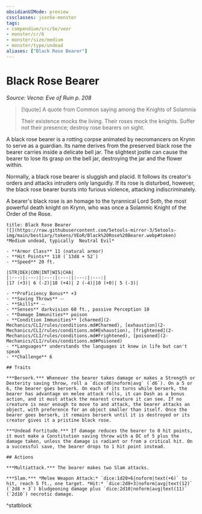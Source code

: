 ```yaml
---
obsidianUIMode: preview
cssclasses: json5e-monster
tags:
- compendium/src/5e/veor
- monster/cr/6
- monster/size/medium
- monster/type/undead
aliases: ["Black Rose Bearer"]
---
```

# Black Rose Bearer
*Source: Vecna: Eve of Ruin p. 208*  

> [!quote] A quote from Common saying among the Knights of Solamnia  
> 
> Their existence mocks the living. Their roses mock the knights. Suffer not their presence; destroy rose bearers on sight.

A black rose bearer is a rotting corpse animated by necromancers on Krynn to serve as a guardian. Its name derives from the preserved black rose the bearer carries inside a delicate bell jar. The slightest jostle can cause the bearer to lose its grasp on the bell jar, destroying the jar and the flower within.

Normally, a black rose bearer is sluggish and placid. It follows its creator's orders and attacks intruders only languidly. If its rose is disturbed, however, the black rose bearer bursts into furious violence, attacking indiscriminately.

A bearer's black rose is an homage to the tyrannical Lord Soth, the most powerful death knight on Krynn, who was once a Solamnic Knight of the Order of the Rose.

```ad-statblock
title: Black Rose Bearer
![](https://raw.githubusercontent.com/5etools-mirror-3/5etools-img/main/bestiary/tokens/VEoR/Black%20Rose%20Bearer.webp#token)
*Medium undead, typically  Neutral Evil*

- **Armor Class** 11 (natural armor)
- **Hit Points** 110 (`13d8 + 52`)
- **Speed** 20 ft.

|STR|DEX|CON|INT|WIS|CHA|
|:---:|:---:|:---:|:---:|:---:|:---:|
|17 (+3)| 6 (-2)|18 (+4)| 2 (-4)|10 (+0)| 5 (-3)|

- **Proficiency Bonus** +3
- **Saving Throws** ⏤
- **Skills** ⏤
- **Senses** darkvision 60 ft., passive Perception 10
- **Damage Immunities** poison
- **Condition Immunities** [charmed](2-Mechanics/CLI/rules/conditions.md#Charmed), [exhaustion](2-Mechanics/CLI/rules/conditions.md#Exhaustion), [frightened](2-Mechanics/CLI/rules/conditions.md#Frightened), [poisoned](2-Mechanics/CLI/rules/conditions.md#Poisoned)
- **Languages** understands the languages it knew in life but can't speak
- **Challenge** 6

## Traits

***Berserk.*** Whenever the bearer takes damage or makes a Strength or Dexterity saving throw, roll a `dice:d6|noform|avg` (`d6`). On a 5 or 6, the bearer goes berserk. On each of its turns while berserk, the bearer has advantage on melee attack rolls, it can Dash as a bonus action, and it must attack the nearest creature it can see. If no creature is near enough to move to and attack, the bearer attacks an object, with preference for an object smaller than itself. Once the bearer goes berserk, it remains berserk until it is destroyed or its creator gives it a pristine black rose.

***Undead Fortitude.*** If damage reduces the bearer to 0 hit points, it must make a Constitution saving throw with a DC of 5 plus the damage taken, unless the damage is radiant or from a critical hit. On a successful save, the bearer drops to 1 hit point instead.

## Actions

***Multiattack.*** The bearer makes two Slam attacks.

***Slam.*** *Melee Weapon Attack:* `dice:1d20+6|noform|text(+6)` to hit, reach 5 ft., one target. *Hit:* `dice:2d8+3|noform|avg|text(12)` (`2d8 + 3`) bludgeoning damage plus `dice:2d10|noform|avg|text(11)` (`2d10`) necrotic damage.
```
^statblock